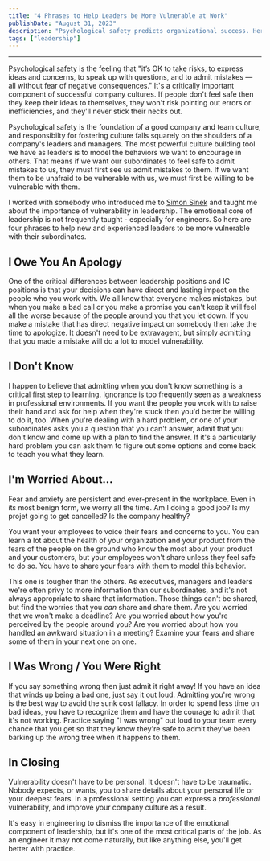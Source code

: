 ```yaml
---
title: "4 Phrases to Help Leaders be More Vulnerable at Work"
publishDate: "August 31, 2023"
description: "Psychological safety predicts organizational success. Here are four phrases you can use to to improve psychological safety."
tags: ["leadership"]
---
```


---

[Psychological safety](https://hbr.org/2023/02/what-is-psychological-safety) is the feeling that "it’s OK to take risks, to express ideas and concerns, to speak up with questions, and to admit mistakes — all without fear of negative consequences." It's a critically important component of successful company cultures. If people don't feel safe then they keep their ideas to themselves, they won't risk pointing out errors or inefficiencies, and they'll never stick their necks out.

Psychological safety is the foundation of a good company and team culture, and responsibilty for fostering culture falls squarely on the shoulders of a company's leaders and managers. The most powerful culture building tool we have as leaders is to model the behaviors we want to encourage in others. That means if we want our subordinates to feel safe to admit mistakes to us, they must first see us admit mistakes to them. If we want them to be unafraid to be vulnerable with us, we must first be willing to be vulnerable with them.

I worked with somebody who introduced me to [Simon Sinek](https://www.youtube.com/results?search_query=simon+sinek+on+vulnerability) and taught me about the importance of vulnerability in leadership. The emotional core of leadership is not frequently taught - especially for engineers. So here are four phrases to help new and experienced leaders to be more vulnerable with their subordinates.

## I Owe You An Apology

One of the critical differences between leadership positions and IC positions is that your decisions can have direct and lasting impact on the people who you work with. We all know that everyone makes mistakes, but when you make a bad call or you make a promise you can't keep it will feel all the worse because of the people around you that you let down. If you make a mistake that has direct negative impact on somebody then take the time to apologize. It doesn't need to be extravagent, but simply admitting that you made a mistake will do a lot to model vulnerability.

## I Don't Know

I happen to believe that admitting when you don't know something is a critical first step to learning. Ignorance is too frequently seen as a weakness in professional environments. If you want the people you work with to raise their hand and ask for help when they're stuck then you'd better be willing to do it, too. When you're dealing with a hard problem, or one of your subordinates asks you a question that you can't answer, admit that you don't know and come up with a plan to find the answer. If it's a particularly hard problem you can ask them to figure out some options and come back to teach you what they learn.

## I'm Worried About...

Fear and anxiety are persistent and ever-present in the workplace. Even in its most benign form, we worry all the time. Am I doing a good job? Is my projet going to get cancelled? Is the company healthy?

You want your employees to voice their fears and concerns to you. You can learn a lot about the health of your organization and your product from the fears of the people on the ground who know the most about your product and your customers, but your employees won't share unless they feel safe to do so. You have to share your fears with them to model this behavior.

This one is tougher than the others. As executives, managers and leaders we're often privy to more information than our subordinates, and it's not always appropriate to share that information. Those things can't be shared, but find the worries that you _can_ share and share them. Are you worried that we won't make a deadline? Are you worried about how you're perceived by the people around you? Are you worried about how you handled an awkward situation in a meeting? Examine your fears and share some of them in your next one on one.

## I Was Wrong / You Were Right

If you say something wrong then just admit it right away! If you have an idea that winds up being a bad one, just say it out loud. Admitting you're wrong is the best way to avoid the sunk cost fallacy. In order to spend less time on bad ideas, you have to recognize them and have the courage to admit that it's not working. Practice saying "I was wrong" out loud to your team every chance that you get so that they know they're safe to admit they've been barking up the wrong tree when it happens to them.

## In Closing

Vulnerability doesn't have to be personal. It doesn't have to be traumatic. Nobody expects, or wants, you to share details about your personal life or your deepest fears. In a professional setting you can express a _professional_ vulnerability, and improve your company culture as a result.

It's easy in engineering to dismiss the importance of the emotional component of leadership, but it's one of the most critical parts of the job. As an engineer it may not come naturally, but like anything else, you'll get better with practice. 
